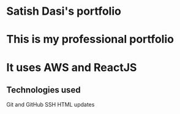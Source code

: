 # Satish Dasi's portfolio
# This is my professional portfolio
# It uses AWS and ReactJS
## Technologies used

Git and GitHub
SSH
HTML updates
